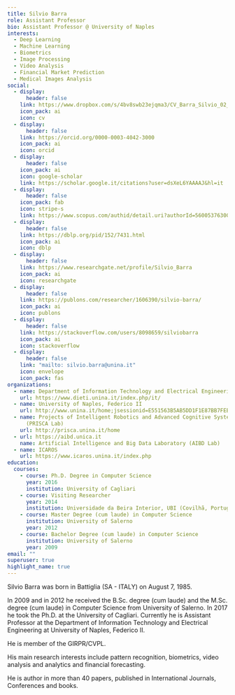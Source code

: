 ```yaml
---
title: Silvio Barra
role: Assistant Professor
bio: Assistant Professor @ University of Naples
interests:
  - Deep Learning
  - Machine Learning
  - Biometrics
  - Image Processing
  - Video Analysis
  - Financial Market Prediction
  - Medical Images Analysis
social:
  - display:
      header: false
    link: https://www.dropbox.com/s/4bv8swb23ejqma3/CV_Barra_Silvio_02_2021.pdf?dl=0
    icon_pack: ai
    icon: cv
  - display:
      header: false
    link: https://orcid.org/0000-0003-4042-3000
    icon_pack: ai
    icon: orcid
  - display:
      header: false
    icon_pack: ai
    icon: google-scholar
    link: https://scholar.google.it/citations?user=dsXeL6YAAAAJ&hl=it
  - display:
      header: false
    icon_pack: fab
    icon: stripe-s
    link: https://www.scopus.com/authid/detail.uri?authorId=56005376300
  - display:
      header: false
    link: https://dblp.org/pid/152/7431.html
    icon_pack: ai
    icon: dblp
  - display:
      header: false
    link: https://www.researchgate.net/profile/Silvio_Barra
    icon_pack: ai
    icon: researchgate
  - display:
      header: false
    link: https://publons.com/researcher/1606390/silvio-barra/
    icon_pack: ai
    icon: publons
  - display:
      header: false
    link: https://stackoverflow.com/users/8098659/silviobarra
    icon_pack: ai
    icon: stackoverflow
  - display:
      header: false
    link: "mailto: silvio.barra@unina.it"
    icon: envelope
    icon_pack: fas
organizations:
  - name: Department of Information Technology and Electrical Engineering
    url: https://www.dieti.unina.it/index.php/it/
  - name: University of Naples, Federico II
    url: http://www.unina.it/home;jsessionid=E551563B5AB5DD1F1E87BB7FEB82D1D4.node_publisher11
  - name: Projects of Intelligent Robotics and Advanced Cognitive Systems Laboratory
      (PRISCA Lab)
    url: http://prisca.unina.it/home
  - url: https://aibd.unica.it
    name: Artificial Intelligence and Big Data Laboratory (AIBD Lab)
  - name: ICAROS
    url: https://www.icaros.unina.it/index.php
education:
  courses:
    - course: Ph.D. Degree in Computer Science
      year: 2016
      institution: University of Cagliari
    - course: Visiting Researcher
      year: 2014
      institution: Universidade da Beira Interior, UBI (Covilhã, Portugal)
    - course: Master Degree (cum laude) in Computer Science
      institution: University of Salerno
      year: 2012
    - course: Bachelor Degree (cum laude) in Computer Science
      institution: University of Salerno
      year: 2009
email: ""
superuser: true
highlight_name: true
---
```

Silvio Barra was born in Battiglia (SA - ITALY) on August 7, 1985.

In 2009 and in 2012 he received the B.Sc. degree (cum laude) and the M.Sc. degree (cum laude) in Computer Science from University of Salerno. In 2017 he took the Ph.D. at the University of Cagliari. Currently he is Assistant Professor at the Department of Information Technology and Electrical Engineering at University of Naples, Federico II. 

He is member of the GIRPR/CVPL. 

His main research interests include pattern recognition, biometrics, video analysis and analytics and financial forecasting. 

He is author in more than 40 papers, published in International Journals, Conferences and books.